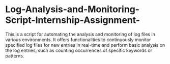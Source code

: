 # Log-Analysis-and-Monitoring-Script-Internship-Assignment-
This is a script for automating the analysis and monitoring of log files in various environments. It offers functionalities to continuously monitor specified log files for new entries in real-time and perform basic analysis on the log entries, such as counting occurrences of specific keywords or patterns.
